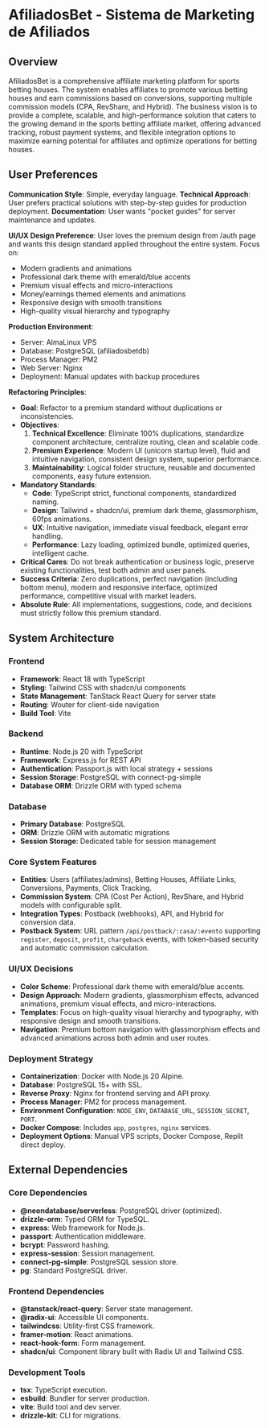 # AfiliadosBet - Sistema de Marketing de Afiliados

## Overview

AfiliadosBet is a comprehensive affiliate marketing platform for sports betting houses. The system enables affiliates to promote various betting houses and earn commissions based on conversions, supporting multiple commission models (CPA, RevShare, and Hybrid). The business vision is to provide a complete, scalable, and high-performance solution that caters to the growing demand in the sports betting affiliate market, offering advanced tracking, robust payment systems, and flexible integration options to maximize earning potential for affiliates and optimize operations for betting houses.

## User Preferences

**Communication Style**: Simple, everyday language.
**Technical Approach**: User prefers practical solutions with step-by-step guides for production deployment.
**Documentation**: User wants "pocket guides" for server maintenance and updates.

**UI/UX Design Preference**: User loves the premium design from /auth page and wants this design standard applied throughout the entire system. Focus on:
- Modern gradients and animations
- Professional dark theme with emerald/blue accents
- Premium visual effects and micro-interactions
- Money/earnings themed elements and animations
- Responsive design with smooth transitions
- High-quality visual hierarchy and typography

**Production Environment**: 
- Server: AlmaLinux VPS
- Database: PostgreSQL (afiliadosbetdb)
- Process Manager: PM2
- Web Server: Nginx
- Deployment: Manual updates with backup procedures

**Refactoring Principles**:
- **Goal**: Refactor to a premium standard without duplications or inconsistencies.
- **Objectives**:
    1. **Technical Excellence**: Eliminate 100% duplications, standardize component architecture, centralize routing, clean and scalable code.
    2. **Premium Experience**: Modern UI (unicorn startup level), fluid and intuitive navigation, consistent design system, superior performance.
    3. **Maintainability**: Logical folder structure, reusable and documented components, easy future extension.
- **Mandatory Standards**:
    - **Code**: TypeScript strict, functional components, standardized naming.
    - **Design**: Tailwind + shadcn/ui, premium dark theme, glassmorphism, 60fps animations.
    - **UX**: Intuitive navigation, immediate visual feedback, elegant error handling.
    - **Performance**: Lazy loading, optimized bundle, optimized queries, intelligent cache.
- **Critical Cares**: Do not break authentication or business logic, preserve existing functionalities, test both admin and user panels.
- **Success Criteria**: Zero duplications, perfect navigation (including bottom menu), modern and responsive interface, optimized performance, competitive visual with market leaders.
- **Absolute Rule**: All implementations, suggestions, code, and decisions must strictly follow this premium standard.

## System Architecture

### Frontend
- **Framework**: React 18 with TypeScript
- **Styling**: Tailwind CSS with shadcn/ui components
- **State Management**: TanStack React Query for server state
- **Routing**: Wouter for client-side navigation
- **Build Tool**: Vite

### Backend
- **Runtime**: Node.js 20 with TypeScript
- **Framework**: Express.js for REST API
- **Authentication**: Passport.js with local strategy + sessions
- **Session Storage**: PostgreSQL with connect-pg-simple
- **Database ORM**: Drizzle ORM with typed schema

### Database
- **Primary Database**: PostgreSQL
- **ORM**: Drizzle ORM with automatic migrations
- **Session Storage**: Dedicated table for session management

### Core System Features
- **Entities**: Users (affiliates/admins), Betting Houses, Affiliate Links, Conversions, Payments, Click Tracking.
- **Commission System**: CPA (Cost Per Action), RevShare, and Hybrid models with configurable split.
- **Integration Types**: Postback (webhooks), API, and Hybrid for conversion data.
- **Postback System**: URL pattern `/api/postback/:casa/:evento` supporting `register`, `deposit`, `profit`, `chargeback` events, with token-based security and automatic commission calculation.

### UI/UX Decisions
- **Color Scheme**: Professional dark theme with emerald/blue accents.
- **Design Approach**: Modern gradients, glassmorphism effects, advanced animations, premium visual effects, and micro-interactions.
- **Templates**: Focus on high-quality visual hierarchy and typography, with responsive design and smooth transitions.
- **Navigation**: Premium bottom navigation with glassmorphism effects and advanced animations across both admin and user routes.

### Deployment Strategy
- **Containerization**: Docker with Node.js 20 Alpine.
- **Database**: PostgreSQL 15+ with SSL.
- **Reverse Proxy**: Nginx for frontend serving and API proxy.
- **Process Manager**: PM2 for process management.
- **Environment Configuration**: `NODE_ENV`, `DATABASE_URL`, `SESSION_SECRET`, `PORT`.
- **Docker Compose**: Includes `app`, `postgres`, `nginx` services.
- **Deployment Options**: Manual VPS scripts, Docker Compose, Replit direct deploy.

## External Dependencies

### Core Dependencies
- **@neondatabase/serverless**: PostgreSQL driver (optimized).
- **drizzle-orm**: Typed ORM for TypeSQL.
- **express**: Web framework for Node.js.
- **passport**: Authentication middleware.
- **bcrypt**: Password hashing.
- **express-session**: Session management.
- **connect-pg-simple**: PostgreSQL session store.
- **pg**: Standard PostgreSQL driver.

### Frontend Dependencies
- **@tanstack/react-query**: Server state management.
- **@radix-ui**: Accessible UI components.
- **tailwindcss**: Utility-first CSS framework.
- **framer-motion**: React animations.
- **react-hook-form**: Form management.
- **shadcn/ui**: Component library built with Radix UI and Tailwind CSS.

### Development Tools
- **tsx**: TypeScript execution.
- **esbuild**: Bundler for server production.
- **vite**: Build tool and dev server.
- **drizzle-kit**: CLI for migrations.